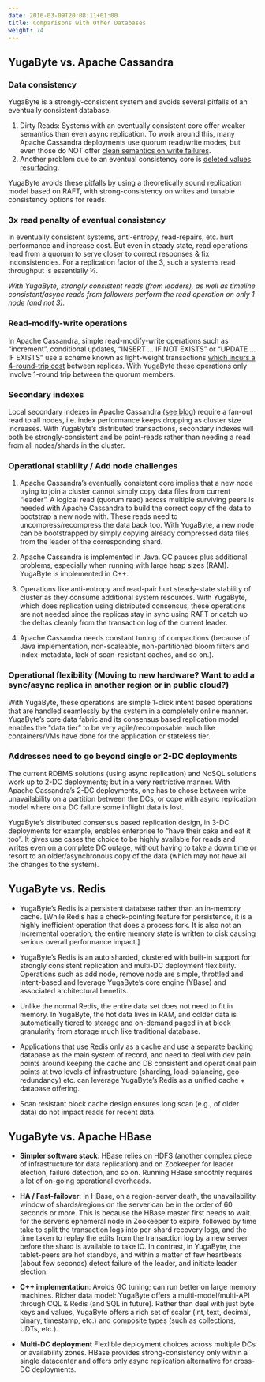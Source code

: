 ```yaml
---
date: 2016-03-09T20:08:11+01:00
title: Comparisons with Other Databases
weight: 74
---
```


## YugaByte vs. Apache Cassandra

### Data consistency
YugaByte is a strongly-consistent system and avoids several pitfalls of an eventually consistent database.

1. Dirty Reads: Systems with an eventually consistent core offer weaker semantics than even async
replication. To work around this, many Apache Cassandra deployments use quorum read/write modes, but
even those do NOT offer [clean semantics on write
failures](https://stackoverflow.com/questions/12156517/whats-the-difference-between-paxos-and-wr-n-in-cassandra).
2. Another problem due to an eventual consistency core is [deleted values
   resurfacing](https://stackoverflow.com/questions/35392430/cassandra-delete-not-working). 

YugaByte avoids these pitfalls by using a theoretically sound replication model based on RAFT, with
strong-consistency on writes and tunable consistency options for reads.

### **3x read penalty of eventual consistency**
In eventually consistent systems, anti-entropy, read-repairs, etc. hurt performance and increase cost. But even in steady state, read operations read from a quorum to serve closer to correct responses & fix inconsistencies. For a replication factor of the 3, such a system’s read throughput is essentially ⅓.

*With YugaByte, strongly consistent reads (from leaders), as well as timeline consistent/async reads
from followers perform the read operation on only 1 node (and not 3).*

### Read-modify-write operations
In Apache Cassandra, simple read-modify-write operations such as “increment”, conditional updates,
“INSERT …  IF NOT EXISTS” or “UPDATE ... IF EXISTS” use a scheme known as light-weight transactions
[which incurs a 4-round-trip
cost](https://teddyma.gitbooks.io/learncassandra/content/concurrent/concurrency_control.html) between replicas. With YugaByte these operations only involve
1-round trip between the quorum members.

### Secondary indexes
Local secondary indexes in Apache Cassandra ([see
blog](https://pantheon.io/blog/cassandra-scale-problem-secondary-indexes)) require a fan-out read to all nodes, i.e.
index performance keeps dropping as cluster size increases. With YugaByte’s distributed
transactions, secondary indexes will both be strongly-consistent and be point-reads rather than
needing a read from all nodes/shards in the cluster.

### Operational stability / Add node challenges

1. Apache Cassandra’s eventually consistent core implies that a new node trying to join a cluster
cannot simply copy data files from current “leader”. A logical read (quorum read) across multiple
surviving peers is needed with Apache Cassandra to build the correct copy of the data to bootstrap a
new node with. These reads need to uncompress/recompress the data back too. With YugaByte, a new
node can be bootstrapped by simply copying already compressed data files from the leader of the
corresponding shard.

2. Apache Cassandra is implemented in Java. GC pauses plus additional problems, especially when running
with large heap sizes (RAM). YugaByte is implemented in C++.
3. Operations like anti-entropy and read-pair hurt steady-state stability of cluster as they consume
additional system resources. With YugaByte, which does replication using distributed consensus,
these operations are not needed since the replicas stay in sync using RAFT or catch up the deltas
cleanly from the transaction log of the current leader.
4. Apache Cassandra needs constant tuning of compactions (because of Java implementation,
non-scaleable, non-partitioned bloom filters and index-metadata, lack of scan-resistant caches, and
so on.).

### Operational flexibility (Moving to new hardware? Want to add a sync/async replica in another region or in public cloud?)
With YugaByte, these operations are simple 1-click intent based operations that are handled
seamlessly by the system in a completely online manner. YugaByte’s core data fabric and its
consensus based replication model enables the "data tier” to be very agile/recomposable much like
containers/VMs have done for the application or stateless tier.

### Addresses need to go beyond single or 2-DC deployments
The current RDBMS solutions (using async replication) and NoSQL solutions work up to 2-DC
deployments; but in a very restrictive manner. With Apache Cassandra’s 2-DC deployments, one has to
chose between write unavailability on a partition between the DCs, or cope with async replication
model where on a DC failure some inflight data is lost. 

YugaByte’s distributed consensus based replication design, in 3-DC deployments for example, enables
enterprise to “have their cake and eat it too”. It gives use cases the choice to be highly available
for reads and writes even on a complete DC outage, without having to take a down time or resort to
an older/asynchronous copy of the data (which may not have all the changes to the system).

## YugaByte vs. Redis

* YugaByte’s Redis is a persistent database rather than an in-memory cache. [While Redis has a
check-pointing feature for persistence, it is a highly inefficient operation that does a process
fork. It is also not an incremental operation; the entire memory state is written to disk causing
serious overall performance impact.]

* YugaByte’s Redis is an auto sharded, clustered with built-in support for strongly consistent
replication and multi-DC deployment flexibility. Operations such as add node, remove node are
simple, throttled and intent-based and leverage YugaByte’s core engine (YBase) and associated
architectural benefits.

* Unlike the normal Redis, the entire data set does not need to fit in memory. In YugaByte, the hot
data lives in RAM, and colder data is automatically tiered to storage and on-demand paged in at
block granularity from storage much like traditional database.

* Applications that use Redis only as a cache and use a separate backing database as the main system
of record, and need to deal with dev pain points around keeping the cache and DB consistent and
operational pain points at two levels of infrastructure (sharding, load-balancing, geo-redundancy)
etc. can leverage YugaByte’s Redis as a unified cache + database offering.

* Scan resistant block cache design ensures long scan (e.g., of older data) do not impact reads for
recent data.

## YugaByte vs. Apache HBase

* **Simpler software stack**: HBase relies on HDFS (another complex piece of infrastructure for data
replication) and on Zookeeper for leader election, failure detection, and so on. Running HBase
smoothly requires a lot of on-going operational overheads.

* **HA / Fast-failover**: In HBase, on a region-server death, the unavailability window of shards/regions
on the server can be in the order of 60 seconds or more. This is because the HBase master first
needs to wait for the server’s ephemeral node in Zookeeper to expire, followed by time take to split
the transaction logs into per-shard recovery logs, and the time taken to replay the edits from the
transaction log by a new server before the shard is available to take IO. In contrast, in YugaByte,
the tablet-peers are hot standbys, and within a matter of few heartbeats (about few seconds) detect
failure of the leader, and initiate leader election.

* **C++ implementation**: Avoids GC tuning; can run better on large memory machines.
Richer data model: YugaByte offers a multi-model/multi-API through CQL & Redis (and SQL in future).
Rather than deal with just byte keys and values, YugaByte offers a rich set of scalar (int, text,
decimal, binary, timestamp, etc.) and composite types (such as collections, UDTs, etc.).

* **Multi-DC deployment** Flexlible deployment choices across multiple DCs or availability zones. HBase provides
strong-consistency only within a single datacenter and offers only async replication alternative for
cross-DC deployments.
